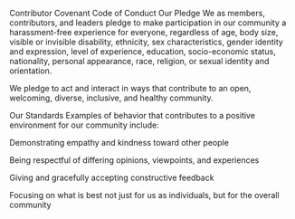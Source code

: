 Contributor Covenant Code of Conduct
Our Pledge
We as members, contributors, and leaders pledge to make participation in our
community a harassment-free experience for everyone, regardless of age, body
size, visible or invisible disability, ethnicity, sex characteristics, gender
identity and expression, level of experience, education, socio-economic status,
nationality, personal appearance, race, religion, or sexual identity
and orientation.

We pledge to act and interact in ways that contribute to an open, welcoming,
diverse, inclusive, and healthy community.

Our Standards
Examples of behavior that contributes to a positive environment for our
community include:

Demonstrating empathy and kindness toward other people

Being respectful of differing opinions, viewpoints, and experiences

Giving and gracefully accepting constructive feedback

Focusing on what is best not just for us as individuals, but for the
overall community

